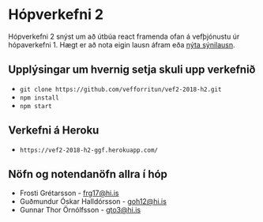 # Hópverkefni 2

Hópverkefni 2 snýst um að útbúa react framenda ofan á vefþjónustu úr hópaverkefni 1. Hægt er að nota eigin lausn áfram eða [nýta sýnilausn](https://github.com/vefforritun/vef2-2018-h1-synilausn).

## Upplýsingar um hvernig setja skuli upp verkefnið
  * `git clone https://github.com/vefforritun/vef2-2018-h2.git`
  * `npm install`
  * `npm start`

## Verkefni á Heroku
 * `https://vef2-2018-h2-ggf.herokuapp.com/`

## Nöfn og notendanöfn allra í hóp
  * Frosti Grétarsson - frg17@hi.is
  * Guðmundur Óskar Halldórsson - goh12@hi.is
  * Gunnar Thor Örnólfsson - gto3@hi.is
